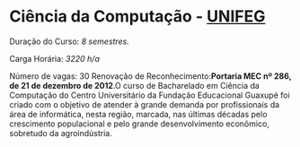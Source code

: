 # Ciência da Computação - [UNIFEG](https://www.unifeg.edu.br/webacademico/site/descricaocurso.jsp?codigocurso=101)

Duração do Curso: _8 semestres._

Carga Horária: _3220 h/a_

Número de vagas: 30
Renovação de Reconhecimento:**Portaria MEC nº 286, de 21 de dezembro de 2012**.O curso de Bacharelado em Ciência da Computação do Centro Universitário da Fundação Educacional Guaxupé foi criado com o objetivo de atender à grande demanda por profissionais da área de informática, nesta região, marcada, nas últimas décadas pelo crescimento populacional e pelo grande desenvolvimento econômico, sobretudo da agroindústria. 

